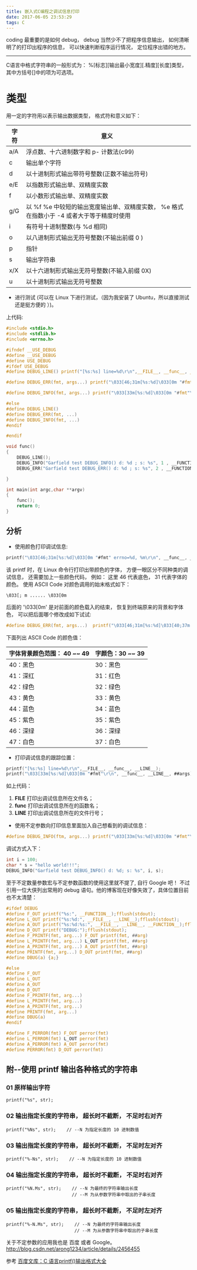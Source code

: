 ```yaml
---
title: 嵌入式C编程之调试信息打印
date: 2017-06-05 23:53:29
tags: C
---
```


coding 最重要的是如何 debug， debug 当然少不了把程序信息输出， 如何清晰明了的打印出程序的信息， 可以快速判断程序运行情况， 定位程序出错的地方。

---

C语言中格式字符串的一般形式为： %[标志][输出最小宽度][.精度][长度]类型， 其中方括号[]中的项为可选项。

# 类型
用一定的字符用以表示输出数据类型， 格式符和意义如下：

|字符|意义|
|---|---|
|a/A|浮点数、十六进制数字和 p- 计数法(c99)|
|c|输出单个字符|
|d|以十进制形式输出带符号整数(正数不输出符号)|
|e/E|以指数形式输出单、双精度实数|
|f|以小数形式输出单、双精度实数|
|g/G|以 %f %e 中较短的输出宽度输出单、双精度实数，  %e 格式在指数小于 -4 或者大于等于精度时使用|
|i|有符号十进制整数(与 %d 相同)|
|o|以八进制形式输出无符号整数(不输出前缀 0 )|
|p|指针|
|s|输出字符串|
|x/X|以十六进制形式输出无符号整数(不输入前缀 0X)|
|u|以十进制形式输出无符号整数|

* 进行测试 (可以在 Linux 下进行测试，（因为我安装了 Ubuntu，所以直接测试还是挺方便的 ）)。

上代码:

```c
#include <stdio.h>
#include <stdlib.h>
#include <errno.h>

#ifndef __USE_DEBUG
#define __USE_DEBUG
#define USE_DEBUG
#ifdef USE_DEBUG
#define DEBUG_LINE() printf("[%s:%s] line=%d\r\n",__FILE__, __func__, __LINE__)

#define DEBUG_ERR(fmt, args...) printf("\033[46;31m[%s:%d]\033[0m "#fmt" errno=%d, %m\r\n", __func__, __LINE__, ##args, errno, errno)

#define DEBUG_INFO(fmt, args...) printf("\033[33m[%s:%d]\033[0m "#fmt"\r\n", __func__, __LINE__, ##args)

#else
#define DEBUG_LINE()
#define DEBUG_ERR(fmt, ...)
#define DEBUG_INFO(fmt, ...)
#endif

#endif

void func()
{
    DEBUG_LINE();
    DEBUG_INFO("Garfield test DEBUG_INFO() d: %d ; s: %s", 1 , __FUNCTION__);
    DEBUG_ERR("Garfield test DEBUG_ERR() d: %d ; s: %s", 2 , __FUNCTION__);

}

int main(int argc,char **argv)
{
    func();
    return 0;
}
```

## 分析

* 使用颜色打印调试信息:

```c
printf("\033[46;31m[%s:%d]\033[0m "#fmt" errno=%d, %m\r\n", __func__, __LINE__, ##args, errno, errno);
```

该 printf 时，在 Linux 命令行打印出带颜色的字体， 方便一眼区分不同种类的调试信息， 还需要加上一些颜色代码， 例如： 这里 46 代表底色， 31 代表字体的颜色。 使用 ASCII Code 对颜色调用的始末格式如下：

```
\033[; m ...... \033[0m
```

后面的 '\033[0m' 是对前面的颜色载入的结束， 恢复到终端原来的背景和字体色， 可以把后面哪个修改成如下试试:

```c
#define DEBUG_ERR(fmt, args...)  printf("\033[46;31m[%s:%d]\033[40;37m " #fmt "errno=%d, %m\r\n"， __func__, __LINE__, ##args, errno, errno);
```

下面列出 ASCII Code 的颜色值：

|字体背景颜色范围： 40 ~~ 49|字颜色：30 ~~ 39|
|---|---|
|40：黑色| 30：黑色|
|41：深红| 31：红色|
|42：绿色| 32：绿色|
|43：黄色| 33：黄色|
|44：蓝色| 34：蓝色|
|45：紫色| 35：紫色|
|46：深绿| 36：深绿|
|47：白色| 37：白色|

* 打印调试信息的跟踪位置：

```c
printf("[%s:%s] line=%d\r\n",__FILE__, __func__, __LINE__);
printf("\033[33m[%s:%d]\033[0m "#fmt"\r\n", __func__, __LINE__, ##args);
```

如上代码：

1. __FILE__ 打印出调试信息所在文件名；
2. __func__ 打印出调试信息所在的函数名；
3. __LINE__ 打印出调试信息所在的文件行号；

* 使用不定参数向打印信息里面加入自己想看到的调试信息：

```c
#define DEBUG_INFO(ftm, args...) printf("\033[33m[%s:%d]\033[0m "#fmt"\r\n", __func__, __LINE__, ##args);
```

调试方式入下：

```c
int i = 100;
char * s = "hello world!!!";
DEBUG_INFO("Garfield test DEBUG_INFO() d: %d; s: %s", i, s);
```

至于不定数量参数宏与不定参数函数的使用这里就不提了, 自行 Google 吧！
不过引用一位大侠列出常用的 debug 语句。他的博客现在好像失效了，具体位置目前也不太清楚：

```c
#ifdef DEBUG
#define F_OUT printf("%s:", __FUNCTION__);fflush(stdout);
#define L_OUT printf("%s:%d:", __FILE__, __LINE__);fflush(stdout);
#define A_OUT printf("%s:%d:%s:", __FILE__, __LINE__, __FUNCTION__);fflush(stdout);
#define D_OUT printf("DEBUG:");fflush(stdout);
#define F_PRINTF(fmt, arg...) F_OUT printf(fmt, ##arg)
#define L_PRINTF(fmt, arg...) L_OUT printf(fmt, ##arg)
#define A_PRINTF(fmt, arg...) A_OUT printf(fmt, ##arg)
#define PRINTF(fmt, arg...) D_OUT printf(fmt, ##arg)
#define DBUG(a) {a;}

#else
#define F_OUT
#define L_OUT
#define A_OUT
#define D_OUT
#define F_PRINTF(fmt, arg...)
#define L_PRINTF(fmt, arg...)
#define A_PRINTF(fmt, arg...)
#define PRINTF(fmt, arg...)
#define DBUG(a)
#endif

#define F_PERROR(fmt) F_OUT perror(fmt)
#define L_PERROR(fmt) L_OUT perror(fmt)
#define A_PERROR(fmt) A_OUT perror(fmt)
#define PERROR(fmt) D_OUT perror(fmt)
```

## 附--使用 printf 输出各种格式的字符串

### 01 原样输出字符
```
printf("%s", str);
```

### 02 输出指定长度的字符串， 超长时不截断， 不足时右对齐
```
printf("%Ns", str);    // --N 为指定长度的 10 进制数值
```

### 03 输出指定长度的字符串， 超长时不截断， 不足时左对齐
```
printf("%-Ns", str);    // --N 为指定长度的 10 进制数值
```

### 04 输出指定长度的字符串， 超长时不截断， 不足时右对齐
```
printf("%N.Ms", str);    // --N 为最终的字符串输出长度
                         // --M 为从参数字符串中取出的子串长度
```

### 05 输出指定长度的字符串， 超长时不截断， 不足时左对齐
```
printf("%-N.Ms", str);    // --N 为最终的字符串输出长度
                          // --M 为从参数字符串中取出的子串长度
```
关于不定参数的应用我也是 百度 或者 Google。
http://blog.csdn.net/arong1234/article/details/2456455

参考
[百度文库：C 语言printf()输出格式大全](https://wenku.baidu.com/view/065d62fff705cc1755270989.html)






